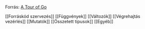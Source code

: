 Forrás: [A Tour of Go](https://go.dev/tour/welcome/1)

[[Forráskód szervezés]]
[[Függvények]]
[[Változók]]
[[Végrehajtás vezérlés]]
[[Mutatók]]
[[Összetett típusok]]
[[Egyéb]]